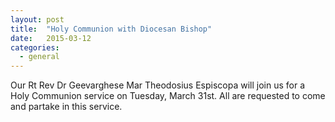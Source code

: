 ```yaml
---
layout: post
title:  "Holy Communion with Diocesan Bishop"
date:   2015-03-12 
categories: 
  - general
---
```

Our Rt Rev Dr Geevarghese Mar Theodosius Espiscopa will join us for a Holy Communion service on Tuesday, March 31st.  All are requested to come and partake in this service.